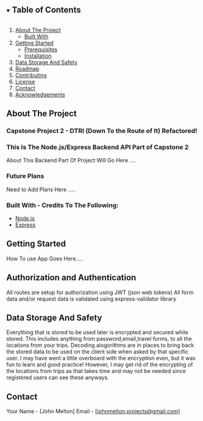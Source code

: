 <!-- TABLE OF CONTENTS -->
<details open="open">
  <summary><h2 style="display: inline-block">Table of Contents</h2></summary>
  <ol>
    <li>
      <a href="#about-the-project">About The Project</a>
      <ul>
        <li><a href="#built-with">Built With</a></li>
      </ul>
    </li>
    <li>
      <a href="#getting-started">Getting Started</a>
      <ul>
        <li><a href="#prerequisites">Prerequisites</a></li>
        <li><a href="#installation">Installation</a></li>
      </ul>
    </li>
    <li><a href="#data-storage-and-safety">Data Storage And Safety</a></li>
    <li><a href="#roadmap">Roadmap</a></li>
    <li><a href="#contributing">Contributing</a></li>
    <li><a href="#license">License</a></li>
    <li><a href="#contact">Contact</a></li>
    <li><a href="#acknowledgements">Acknowledgements</a></li>
  </ol>
</details>



<!-- ABOUT THE PROJECT -->
## About The Project

### Capstone Project 2 - DTRI (Down To the Route of It) Refactored!
### This Is The Node.js/Express Backend API Part of Capstone 2

About This Backend Part Of Project Will Go Here ....

### Future Plans
 Need to Add Plans Here .....

### Built With - Credits To The Following:

* [Node.js](https://nodejs.org/en/)
* [Express](https://expressjs.com/)


<!-- GETTING STARTED -->
## Getting Started

How To use App Goes Here.....


<!-- DATA STORAGE AND SAFETY -->
## Authorization and Authentication

All routes are setup for authorization using JWT (json web tokens) 
All form data and/or request data is validated using express-validator library

## Data Storage And Safety

Everything that is stored to be used later is encrypted and secured while stored. This includes anything from password,email,travel forms, to all the locations from your trips. Decoding alogorithms are in places to bring back the stored data to be used
on the client side when asked by that specific user. I may have went a little overboard with the encryption even, but it was fun to learn and good practice! However, I may get rid of the encrypting of the locations from trips as that takes time and may not be needed since registered users can see these anyways.


<!-- CONTACT -->
## Contact

Your Name - [John Melton]
Email - [johnmelton.projects@gmail.com]









